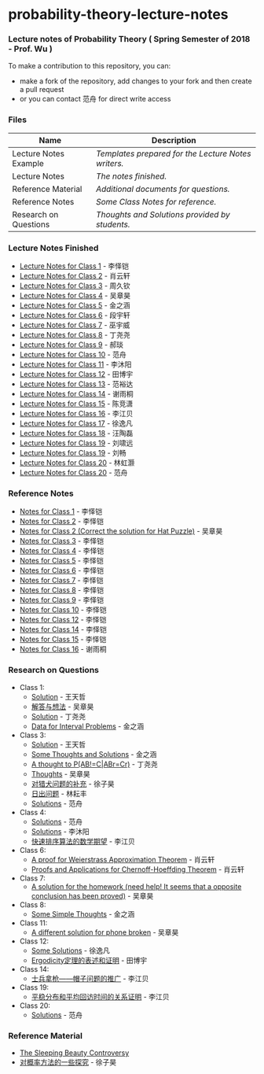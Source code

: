 # probability-theory-lecture-notes

### Lecture notes of Probability Theory ( Spring Semester of 2018 - Prof. Wu )
To make a contribution to this repository, you can:
- make a fork of the repository, add changes to your fork and then create a pull request
- or you can contact 范舟 for direct write access

### Files

| Name | Description |
| - | - |
| Lecture Notes Example | *Templates prepared for the Lecture Notes writers.* |
| Lecture Notes | *The notes finished.* |
| Reference Material | *Additional documents for questions.* |
| Reference Notes | *Some Class Notes for reference.* |
| Research on Questions | *Thoughts and Solutions provided by students.* |

### Lecture Notes Finished
  - [Lecture Notes for Class 1](https://github.com/ACM-Class-2016/probability-theory-lecture-notes/blob/master/Lecture%20Notes/1/Lecture%20Notes%20for%20Probability%20Theory%20-%20Class%201.pdf) - 李怿铠
  - [Lecture Notes for Class 2](https://github.com/ACM-Class-2016/probability-theory-lecture-notes/blob/master/Lecture%20Notes/2/Probability_Theory_Note2.pdf) - 肖云轩
  - [Lecture Notes for Class 3](https://github.com/ACM-Class-2016/probability-theory-lecture-notes/blob/master/Lecture%20Notes/3/Probability_Theory_Note3-First_Draft.pdf) - 周久钦
  - [Lecture Notes for Class 4](https://github.com/ACM-Class-2016/probability-theory-lecture-notes/blob/master/Lecture%20Notes/4/Probability_Theory_Note4.pdf) - 吴章昊
  - [Lecture Notes for Class 5](https://github.com/ACM-Class-2016/probability-theory-lecture-notes/blob/master/Lecture%20Notes/5/Probability_Theory_Note5.pdf) - 金之涵
  - [Lecture Notes for Class 6](https://github.com/ACM-Class-2016/probability-theory-lecture-notes/blob/master/Lecture%20Notes/6/Note%20of%20Probability%20Lesson%206.pdf) - 段宇轩
  - [Lecture Notes for Class 7](https://github.com/ACM-Class-2016/probability-theory-lecture-notes/blob/master/Lecture%20Notes/7/Lecture%20Notes%20for%20Probability%20Theory%20-%20Class%207.pdf) - 巫宇威
  - [Lecture Notes for Class 8](https://github.com/ACM-Class-2016/probability-theory-lecture-notes/blob/master/Lecture%20Notes/8/Lecture%20Notes%20for%20Probability%20Theory%20-%20Class%208.pdf) - 丁尧尧
  - [Lecture Notes for Class 9](https://github.com/ACM-Class-2016/probability-theory-lecture-notes/blob/master/Lecture%20Notes/9/9.pdf) - 郝琰
  - [Lecture Notes for Class 10](https://github.com/ACM-Class-2016/probability-theory-lecture-notes/blob/master/Lecture%20Notes/10/Lecture%20Notes%20of%20Probability%20Theory%20-%20Lesson%2010.pdf) - 范舟
  - [Lecture Notes for Class 11](https://github.com/ACM-Class-2016/probability-theory-lecture-notes/blob/master/Lecture%20Notes/11/Lecture%20Notes%20of%20Probability%20Theory%20-%20Lesson%2011.pdf) - 李沐阳
  - [Lecture Notes for Class 12](https://github.com/TianBoyu/probability-theory-lecture-notes/blob/master/Lecture%20Notes/12/Lecture%20Notes%20of%20Probability%20Theory%20-%20Lesson%2012.pdf) - 田博宇
  - [Lecture Notes for Class 13](https://github.com/ACM-Class-2016/probability-theory-lecture-notes/blob/master/Lecture%20Notes/13/lecture-notes13.pdf) - 范裕达
  - [Lecture Notes for Class 14](https://github.com/ACM-Class-2016/probability-theory-lecture-notes/blob/master/Lecture%20Notes/14/14.pdf) - 谢雨桐
  - [Lecture Notes for Class 15](https://github.com/ACM-Class-2016/probability-theory-lecture-notes/blob/master/Lecture%20Notes/15/15.pdf) - 陈竞潇
  - [Lecture Notes for Class 16](https://github.com/ACM-Class-2016/probability-theory-lecture-notes/blob/master/Lecture%20Notes/16/16.pdf) - 李江贝
  - [Lecture Notes for Class 17](https://github.com/ACM-Class-2016/probability-theory-lecture-notes/blob/master/Lecture%20Notes/17/17.pdf) - 徐逸凡
  - [Lecture Notes for Class 18](https://github.com/ACM-Class-2016/probability-theory-lecture-notes/blob/master/Lecture%20Notes/18/18.pdf) - 汪陶磊
  - [Lecture Notes for Class 19](https://github.com/ACM-Class-2016/probability-theory-lecture-notes/blob/master/Lecture%20Notes/19/19_lxy.pdf) - 刘啸远
  - [Lecture Notes for Class 19](https://github.com/ACM-Class-2016/probability-theory-lecture-notes/blob/master/Lecture%20Notes/19/19_lc.pdf) - 刘畅
  - [Lecture Notes for Class 20](https://github.com/ACM-Class-2016/probability-theory-lecture-notes/blob/master/Lecture%20Notes/20/20lhh.pdf) - 林虹灏
  - [Lecture Notes for Class 20](https://github.com/ACM-Class-2016/probability-theory-lecture-notes/blob/master/Lecture%20Notes/20/Lecture%20Notes%20of%20Probability%20Theory%20-%20Lesson%2020.pdf) - 范舟
### **Reference Notes**
  - [Notes for Class 1](https://github.com/ACM-Class-2016/probability-theory-lecture-notes/blob/master/Reference%20Notes/1/%E6%A6%82%E7%8E%87%E8%AE%BA%E7%AC%94%E8%AE%B001-LYK.pdf) - 李怿铠
  - [Notes for Class 2](https://github.com/ACM-Class-2016/probability-theory-lecture-notes/blob/master/Reference%20Notes/2/%E6%A6%82%E7%8E%87%E8%AE%BA%E7%AC%94%E8%AE%B002-LYK.pdf) - 李怿铠
  - [Notes for Class 2 (Correct the solution for Hat Puzzle)](https://github.com/ACM-Class-2016/probability-theory-lecture-notes/blob/master/Reference%20Notes/2/Elementary%20Probability-%E5%90%B4%E7%AB%A0%E6%98%8A.pdf) - 吴章昊
  - [Notes for Class 3](https://github.com/ACM-Class-2016/probability-theory-lecture-notes/blob/master/Reference%20Notes/3/%E6%A6%82%E7%8E%87%E8%AE%BA%E7%AC%94%E8%AE%B003-LYK.pdf) - 李怿铠
  - [Notes for Class 4](https://github.com/ACM-Class-2016/probability-theory-lecture-notes/blob/ccd2ee39003e9647c08d957b7a457f6218affeac/Reference%20Notes/4/%E6%A6%82%E7%8E%87%E8%AE%BA%E7%AC%94%E8%AE%B004-LYK.pdf) - 李怿铠
  - [Notes for Class 5](https://github.com/ACM-Class-2016/probability-theory-lecture-notes/blob/master/Reference%20Notes/5/%E6%A6%82%E7%8E%87%E8%AE%BA%E7%AC%94%E8%AE%B005-LYK.pdf) - 李怿铠
  - [Notes for Class 6](https://github.com/ACM-Class-2016/probability-theory-lecture-notes/blob/facf3577daf627b5924a5614a70a8162cd503f4d/Reference%20Notes/6/%E6%A6%82%E7%8E%87%E8%AE%BA%E7%AC%94%E8%AE%B006-LYK.pdf) - 李怿铠
  - [Notes for Class 7](https://github.com/ACM-Class-2016/probability-theory-lecture-notes/blob/master/Reference%20Notes/7/%E6%A6%82%E7%8E%87%E8%AE%BA%E7%AC%94%E8%AE%B007-LYK.pdf) - 李怿铠
  - [Notes for Class 8](https://github.com/ACM-Class-2016/probability-theory-lecture-notes/blob/098822dbb3d60f2d64658db17522ddeef1cb98d9/Reference%20Notes/8/%E6%A6%82%E7%8E%87%E8%AE%BA%E7%AC%94%E8%AE%B008-LYK.pdf) - 李怿铠
  - [Notes for Class 9](https://github.com/ACM-Class-2016/probability-theory-lecture-notes/blob/master/Reference%20Notes/9/%E6%A6%82%E7%8E%87%E8%AE%BA%E7%AC%94%E8%AE%B009-LYK.pdf) - 李怿铠
  - [Notes for Class 10](https://github.com/ACM-Class-2016/probability-theory-lecture-notes/blob/master/Reference%20Notes/10/%E6%A6%82%E7%8E%87%E8%AE%BA%E7%AC%94%E8%AE%B010-LYK.pdf) - 李怿铠
  - [Notes for Class 12](https://github.com/ACM-Class-2016/probability-theory-lecture-notes/blob/ac75d73a3dc9ea3c7ff03bcb34fc0a1fbc06da98/Reference%20Notes/12/%E6%A6%82%E7%8E%87%E8%AE%BA%E7%AC%94%E8%AE%B012-LYK.pdf) - 李怿铠
  - [Notes for Class 14](https://github.com/ACM-Class-2016/probability-theory-lecture-notes/blob/master/Reference%20Notes/14/%E6%A6%82%E7%8E%87%E8%AE%BA%E7%AC%94%E8%AE%B014-LYK.pdf) - 李怿铠
  - [Notes for Class 15](https://github.com/ACM-Class-2016/probability-theory-lecture-notes/blob/master/Reference%20Notes/15/%E6%A6%82%E7%8E%87%E8%AE%BA%E7%AC%94%E8%AE%B015-LYK.pdf) - 李怿铠
  - [Notes for Class 16](https://github.com/ACM-Class-2016/probability-theory-lecture-notes/blob/master/Reference%20Notes/16/Class16-%E8%B0%A2%E9%9B%A8%E6%A1%90.pdf) - 谢雨桐

### Research on Questions
  - Class 1:
    - [Solution](https://github.com/ACM-Class-2016/probability-theory-lecture-notes/blob/master/Research%20on%20Questions/1/Solution_%E7%8E%8B%E5%A4%A9%E5%93%B2.pdf) - 王天哲
    - [解答与想法](https://github.com/ACM-Class-2016/probability-theory-lecture-notes/blob/master/Research%20on%20Questions/1/%E8%A7%A3%E7%AD%94%E4%B8%8E%E6%83%B3%E6%B3%95-%E5%90%B4%E7%AB%A0%E6%98%8A.pdf) - 吴章昊
    - [Solution](https://github.com/ACM-Class-2016/probability-theory-lecture-notes/blob/master/Research%20on%20Questions/1/Solution_%E4%B8%81%E5%B0%A7%E5%B0%A7.pdf) - 丁尧尧
    - [Data for Interval Problems](https://github.com/ACM-Class-2016/probability-theory-lecture-notes/blob/ccd2ee39003e9647c08d957b7a457f6218affeac/Research%20on%20Questions/1/Data%20for%20Interval%20Problems/small_data.pdf) - 金之涵
  - Class 3:
    - [Solution](https://github.com/ACM-Class-2016/probability-theory-lecture-notes/blob/master/Research%20on%20Questions/3/Solution_%E7%8E%8B%E5%A4%A9%E5%93%B2.pdf) - 王天哲
    - [Some Thoughts and Solutions](https://github.com/ACM-Class-2016/probability-theory-lecture-notes/blob/master/Research%20on%20Questions/3/Thoughts_%E9%87%91%E4%B9%8B%E6%B6%B5.pdf) - 金之涵
    - [A thought to P(AB!=C|ABr=Cr)](https://github.com/ACM-Class-2016/probability-theory-lecture-notes/blob/master/Research%20on%20Questions/3/Thoughts_%E4%B8%81%E5%B0%A7%E5%B0%A7.pdf) - 丁尧尧
    - [Thoughts](https://github.com/ACM-Class-2016/probability-theory-lecture-notes/blob/master/Research%20on%20Questions/3/Thoughts_%E5%90%B4%E7%AB%A0%E6%98%8A.pdf) - 吴章昊
    - [对猎犬问题的补充](https://github.com/ACM-Class-2016/probability-theory-lecture-notes/blob/master/Research%20on%20Questions/3/thoughts_Xu.pdf) - 徐子昊
    - [日出问题](https://github.com/ACM-Class-2016/probability-theory-lecture-notes/blob/master/Research%20on%20Questions/1/Sunrise_problem.pdf) - 林耘丰
    - [Solutions](https://github.com/ACM-Class-2016/probability-theory-lecture-notes/blob/master/Research%20on%20Questions/3/Solutions-Lecture-3-%E8%8C%83%E8%88%9F.pdf) - 范舟
  - Class 4:
    - [Solutions](https://github.com/ACM-Class-2016/probability-theory-lecture-notes/blob/master/Research%20on%20Questions/4/Solutions-Lecture-4-%E8%8C%83%E8%88%9F.pdf) - 范舟
    - [Solutions](https://github.com/ACM-Class-2016/probability-theory-lecture-notes/blob/master/Research%20on%20Questions/4/Thoughts_%E6%9D%8E%E6%B2%90%E9%98%B3.pdf) - 李沐阳
    - [快速排序算法的数学期望](https://github.com/ACM-Class-2016/probability-theory-lecture-notes/blob/master/Research%20on%20Questions/4/QuickSort.pdf) - 李江贝
  - Class 6:
    - [A proof for Weierstrass Approximation Theorem](https://github.com/ACM-Class-2016/probability-theory-lecture-notes/tree/master/Research%20on%20Questions/6/Proof_for_Weierstrass_Approximation_Theorem.pdf) - 肖云轩
    - [Proofs and Applications for Chernoff-Hoeffding Theorem](https://github.com/ACM-Class-2016/probability-theory-lecture-notes/tree/master/Research%20on%20Questions/6/Proofs_and_Interesting_applications_of_Chernoff-Hoeffding_Theorem.pdf) - 肖云轩
  - Class 7:
    - [A solution for the homework (need help! It seems that a opposite conclusion has been proved)](https://github.com/ACM-Class-2016/probability-theory-lecture-notes/tree/master/Research%20on%20Questions/7/Solution_for_the_HW.pdf) - 吴章昊
  - Class 8:
    - [Some Simple Thoughts](https://github.com/ACM-Class-2016/probability-theory-lecture-notes/blob/master/Research%20on%20Questions/8/SomeThoughts_Pascalprimer.pdf) - 金之涵
  - Class 11:
    - [A different solution for phone broken](https://github.com/ACM-Class-2016/probability-theory-lecture-notes/blob/master/Research%20on%20Questions/11/A%20different%20solution%20for%20the%20phone%20broken%20problem.pdf) - 吴章昊
  - Class 12:
    - [Some Solutions](https://github.com/ACM-Class-2016/probability-theory-lecture-notes/blob/87876d4b50c65c4f277a40c85ce8e75bcb18c4e0/Research%20on%20Questions/12/SomeSolutions.pdf) - 徐逸凡
    - [Ergodicity定理的表述和证明](https://github.com/ACM-Class-2016/probability-theory-lecture-notes/blob/master/Research%20on%20Questions/12/%E9%97%AE%E9%A2%98%E8%A7%A3%E7%AD%94.pdf) - 田博宇
  - Class 14:
    - [士兵拿枪——帽子问题的推广](https://github.com/ACM-Class-2016/probability-theory-lecture-notes/blob/master/Research%20on%20Questions/14/Soldiers.pdf) - 李江贝
  - Class 19:
    - [平稳分布和平均回访时间的关系证明](https://github.com/ACM-Class-2016/probability-theory-lecture-notes/blob/master/Research%20on%20Questions/19/some_thoughts.pdf) - 李江贝
  - Class 20:
    - [Solutions](https://github.com/ACM-Class-2016/probability-theory-lecture-notes/blob/master/Research%20on%20Questions/20/Solutions-Lecture-20-%E8%8C%83%E8%88%9F.pdf) - 范舟

### Reference Material
  - [The Sleeping Beauty Controversy](https://github.com/ACM-Class-2016/probability-theory-lecture-notes/blob/master/Reference%20Material/The%20Sleeping%20Beauty%20Controversy.pdf)
  - [对概率方法的一些探究](https://github.com/ACM-Class-2016/probability-theory-lecture-notes/blob/master/Reference%20Material/Probabilistic_Method.pdf) - 徐子昊
